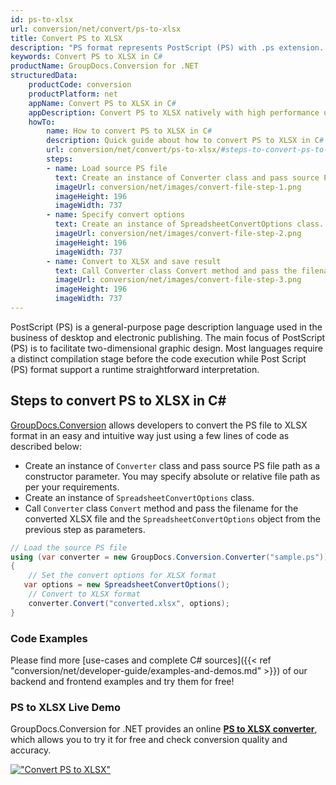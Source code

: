 ```yaml
---
id: ps-to-xlsx
url: conversion/net/convert/ps-to-xlsx
title: Convert PS to XLSX
description: "PS format represents PostScript (PS) with .ps extension. Learn how to convert PS to XLSX file programmatically in C# language using GroupDocs.Conversion for .NET library."
keywords: Convert PS to XLSX in C#
productName: GroupDocs.Conversion for .NET
structuredData:
    productCode: conversion
    productPlatform: net
    appName: Convert PS to XLSX in C#
    appDescription: Convert PS to XLSX natively with high performance using C# language and server side GroupDocs.Conversion for .NET APIs, without the use of any software like Microsoft or Open Office.
    howTo:
        name: How to convert PS to XLSX in C# 
        description: Quick guide about how to convert PS to XLSX in C# with high performance and accuracy.
        url: conversion/net/convert/ps-to-xlsx/#steps-to-convert-ps-to-xlsx-in-c
        steps:
        - name: Load source PS file 
          text: Create an instance of Converter class and pass source PS file path as a constructor parameter. You may specify absolute or relative file path as per your requirements. 
          imageUrl: conversion/net/images/convert-file-step-1.png
          imageHeight: 196
          imageWidth: 737
        - name: Specify convert options 
          text: Create an instance of SpreadsheetConvertOptions class.
          imageUrl: conversion/net/images/convert-file-step-2.png
          imageHeight: 196
          imageWidth: 737
        - name: Convert to XLSX and save result 
          text: Call Converter class Convert method and pass the filename for the converted HTML file and the SpreadsheetConvertOptions object from the previous step as parameters.
          imageUrl: conversion/net/images/convert-file-step-3.png
          imageHeight: 196
          imageWidth: 737
---
```


PostScript (PS) is a general-purpose page description language used in the business of desktop and electronic publishing. The main focus of PostScript (PS) is to facilitate two-dimensional graphic design. Most languages require a distinct compilation stage before the code execution while Post Script (PS) format support a runtime straightforward interpretation.

## Steps to convert PS to XLSX in C#

[GroupDocs.Conversion](https://products.groupdocs.com/conversion/net) allows developers to convert the PS file to XLSX format in an easy and intuitive way just using a few lines of code as described below:

* Create an instance of `Converter` class and pass source PS file path as a constructor parameter. You may specify absolute or relative file path as per your requirements. 
* Create an instance of `SpreadsheetConvertOptions` class.
* Call `Converter` class `Convert` method and pass the filename for the converted XLSX file and the `SpreadsheetConvertOptions` object from the previous step as parameters.

```csharp
// Load the source PS file
using (var converter = new GroupDocs.Conversion.Converter("sample.ps"))
{
    // Set the convert options for XLSX format
   var options = new SpreadsheetConvertOptions();
    // Convert to XLSX format
    converter.Convert("converted.xlsx", options);
}
```

### Code Examples

Please find more [use-cases and complete C# sources]({{< ref "conversion/net/developer-guide/examples-and-demos.md" >}}) of our backend and frontend examples and try them for free!

### PS to XLSX Live Demo

GroupDocs.Conversion for .NET provides an online [**PS to XLSX converter**](https://products.groupdocs.app/conversion/ps-to-xlsx), which allows you to try it for free and check conversion quality and accuracy.

[!["Convert PS to XLSX"](conversion/net/images/convert-to-xlsx/convert-ps-to-xlsx.png)](https://products.groupdocs.app/conversion/ps-to-xlsx)